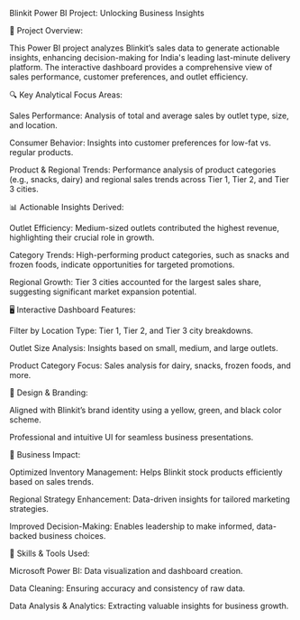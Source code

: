 Blinkit Power BI Project: Unlocking Business Insights

📌 Project Overview:

This Power BI project analyzes Blinkit’s sales data to generate actionable insights, enhancing decision-making for India's leading last-minute delivery platform. The interactive dashboard provides a comprehensive view of sales performance, customer preferences, and outlet efficiency.

🔍 Key Analytical Focus Areas:

Sales Performance: Analysis of total and average sales by outlet type, size, and location.

Consumer Behavior: Insights into customer preferences for low-fat vs. regular products.

Product & Regional Trends: Performance analysis of product categories (e.g., snacks, dairy) and regional sales trends across Tier 1, Tier 2, and Tier 3 cities.

📊 Actionable Insights Derived:

Outlet Efficiency: Medium-sized outlets contributed the highest revenue, highlighting their crucial role in growth.

Category Trends: High-performing product categories, such as snacks and frozen foods, indicate opportunities for targeted promotions.

Regional Growth: Tier 3 cities accounted for the largest sales share, suggesting significant market expansion potential.

🖥️ Interactive Dashboard Features:

Filter by Location Type: Tier 1, Tier 2, and Tier 3 city breakdowns.

Outlet Size Analysis: Insights based on small, medium, and large outlets.

Product Category Focus: Sales analysis for dairy, snacks, frozen foods, and more.

🎨 Design & Branding:

Aligned with Blinkit’s brand identity using a yellow, green, and black color scheme.

Professional and intuitive UI for seamless business presentations.

🚀 Business Impact:

Optimized Inventory Management: Helps Blinkit stock products efficiently based on sales trends.

Regional Strategy Enhancement: Data-driven insights for tailored marketing strategies.

Improved Decision-Making: Enables leadership to make informed, data-backed business choices.

🔧 Skills & Tools Used:

Microsoft Power BI: Data visualization and dashboard creation.

Data Cleaning: Ensuring accuracy and consistency of raw data.

Data Analysis & Analytics: Extracting valuable insights for business growth.
